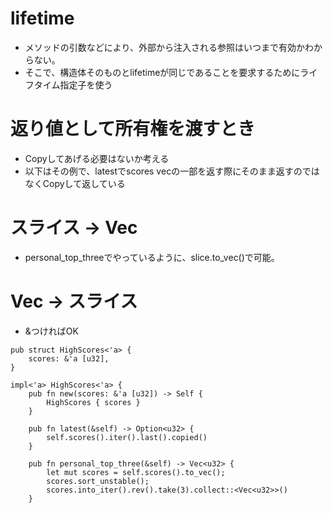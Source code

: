 # lifetime 
  - メソッドの引数などにより、外部から注入される参照はいつまで有効かわからない。
  - そこで、構造体そのものとlifetimeが同じであることを要求するためにライフタイム指定子を使う
  
# 返り値として所有権を渡すとき
  - Copyしてあげる必要はないか考える
  - 以下はその例で、latestでscores vecの一部を返す際にそのまま返すのではなくCopyして返している

# スライス -> Vec
  - personal_top_threeでやっているように、slice.to_vec()で可能。

# Vec -> スライス
  - &つければOK

```
pub struct HighScores<'a> {
    scores: &'a [u32],
}

impl<'a> HighScores<'a> {
    pub fn new(scores: &'a [u32]) -> Self {
        HighScores { scores }
    }

    pub fn latest(&self) -> Option<u32> {
        self.scores().iter().last().copied()
    }

    pub fn personal_top_three(&self) -> Vec<u32> {
        let mut scores = self.scores().to_vec();
        scores.sort_unstable();
        scores.into_iter().rev().take(3).collect::<Vec<u32>>()
    }
```